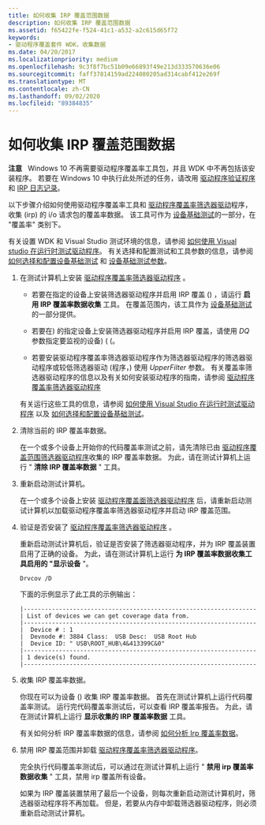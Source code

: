 ```yaml
---
title: 如何收集 IRP 覆盖范围数据
description: 如何收集 IRP 覆盖范围数据
ms.assetid: f65422fe-f524-41c1-a532-a2c615d65f72
keywords:
- 驱动程序覆盖套件 WDK，收集数据
ms.date: 04/20/2017
ms.localizationpriority: medium
ms.openlocfilehash: 9c3f8f7bc51b09e66893f49e213d333570636e06
ms.sourcegitcommit: faff37814159ad224080205ad314cabf412e269f
ms.translationtype: MT
ms.contentlocale: zh-CN
ms.lasthandoff: 09/02/2020
ms.locfileid: "89384835"
---
```

# <a name="how-to-collect-irp-coverage-data"></a>如何收集 IRP 覆盖范围数据


**注意**   Windows 10 不再需要驱动程序覆盖率工具包，并且 WDK 中不再包括该安装程序。 若要在 Windows 10 中执行此处所述的任务，请改用 [驱动程序验证程序](driver-verifier.md) 和 [IRP 日志记录](irp-logging.md)。

 

以下步骤介绍如何使用驱动程序覆盖率工具和 [驱动程序覆盖率筛选器驱动](driver-coverage-filter-driver.md)程序，收集 (irp) 的 i/o 请求包的覆盖率数据。 该工具可作为 [设备基础测试](device-fundamentals-tests.md)的一部分，在 "覆盖率" 类别下。

有关设置 WDK 和 Visual Studio 测试环境的信息，请参阅 [如何使用 Visual studio 在运行时测试驱动程序](/windows-hardware/drivers)。 有关选择和配置测试和工具参数的信息，请参阅 [如何选择和配置设备基础测试](/windows-hardware/drivers) 和 [设备基础测试参数](/windows-hardware/drivers)。

1.  在测试计算机上安装 [驱动程序覆盖率筛选器驱动程序](driver-coverage-filter-driver.md) 。

    -   若要在指定的设备上安装筛选器驱动程序并启用 IRP 覆盖 () ，请运行 **启用 IRP 覆盖率数据收集** 工具。 在覆盖范围内，该工具作为 [设备基础测试](device-fundamentals-tests.md)的一部分提供。

    -   若要在) 的指定设备上安装筛选器驱动程序并启用 IRP 覆盖，请使用 *DQ* 参数指定要监视的设备)  ( (。

    -   若要安装驱动程序覆盖率筛选器驱动程序作为筛选器驱动程序的筛选器驱动程序或较低筛选器驱动 (程序，) 使用 *UpperFilter* 参数。 有关覆盖率筛选器驱动程序的信息以及有关如何安装驱动程序的指南，请参阅 [驱动程序覆盖率筛选器驱动程序](driver-coverage-filter-driver.md)

    有关运行这些工具的信息，请参阅 [如何使用 Visual Studio 在运行时测试驱动程序](/windows-hardware/drivers) 以及 [如何选择和配置设备基础测试](/windows-hardware/drivers)。

2.  清除当前的 IRP 覆盖率数据。

    在一个或多个设备上开始你的代码覆盖率测试之前，请先清除已由 [驱动程序覆盖范围筛选器驱动程序](driver-coverage-filter-driver.md)收集的 IRP 覆盖率数据。 为此，请在测试计算机上运行 " **清除 IRP 覆盖率数据** " 工具。

3.  重新启动测试计算机。

    在一个或多个设备上安装 [驱动程序覆盖面筛选器驱动程序](driver-coverage-filter-driver.md) 后，请重新启动测试计算机以加载驱动程序覆盖率筛选器驱动程序并启动 IRP 覆盖范围。

4.  验证是否安装了 [驱动程序覆盖率筛选器驱动程序](driver-coverage-filter-driver.md) 。

    重新启动测试计算机后，验证是否安装了筛选器驱动程序，并为 IRP 覆盖装置启用了正确的设备。 为此，请在测试计算机上运行 **为 IRP 覆盖率数据收集工具启用的 "显示设备** "。

    ```
    Drvcov /D
    ```

    下面的示例显示了此工具的示例输出：

    ```
    |------------------------------------------------------------------
    | List of devices we can get coverage data from.
    |------------------------------------------------------------------
    |  Device # : 1 
    |  Devnode #: 3884 Class:  USB Desc:  USB Root Hub
    |  Device ID: " USB\ROOT_HUB\4&413399C&0"
    |------------------------------------------------------------------
    | 1 device(s) found.
    |------------------------------------------------------------------
    ```

5.  收集 IRP 覆盖率数据。

    你现在可以为设备 () 收集 IRP 覆盖率数据。 首先在测试计算机上运行代码覆盖率测试。 运行完代码覆盖率测试后，可以查看 IRP 覆盖率报告。 为此，请在测试计算机上运行 **显示收集的 IRP 覆盖率数据** 工具。

    有关如何分析 IRP 覆盖率数据的信息，请参阅 [如何分析 Irp 覆盖率数据](how-to-analyze-irp-coverage-data.md)。

6.  禁用 IRP 覆盖范围并卸载 [驱动程序覆盖率筛选器驱动程序](driver-coverage-filter-driver.md)。

    完全执行代码覆盖率测试后，可以通过在测试计算机上运行 " **禁用 irp 覆盖率数据收集** " 工具，禁用 irp 覆盖所有设备。

    如果为 IRP 覆盖装置禁用了最后一个设备，则每次重新启动测试计算机时，筛选器驱动程序将不再加载。 但是，若要从内存中卸载筛选器驱动程序，则必须重新启动测试计算机。

 


